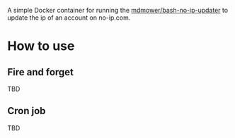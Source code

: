 A simple Docker container for running the
[mdmower/bash-no-ip-updater](https://github.com/mdmower/bash-no-ip-updater) to update
the ip of an account on no-ip.com.

# How to use

## Fire and forget

TBD

## Cron job

TBD
